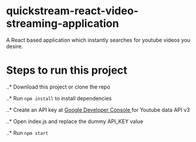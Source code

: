 # quickstream-react-video-streaming-application
A React based application which instantly searches for youtube videos you desire.

# Steps to run this project

..* Download this project or clone the repo

..* Run ` npm install ` to install dependencies

..* Create an API key at [ Google Developer Console ](https://console.developers.google.com/apis) for Youtube data API v3

..* Open index.js and replace the  dummy API_KEY value

..* Run `npm start`

